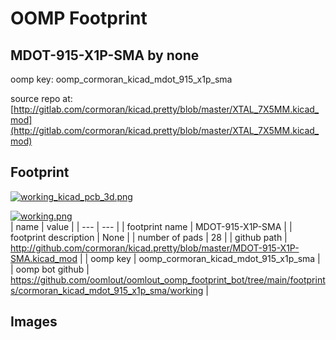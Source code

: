 # OOMP Footprint  
## MDOT-915-X1P-SMA  by none  
  
oomp key: oomp_cormoran_kicad_mdot_915_x1p_sma  
  
source repo at: [http://gitlab.com/cormoran/kicad.pretty/blob/master/XTAL_7X5MM.kicad_mod](http://gitlab.com/cormoran/kicad.pretty/blob/master/XTAL_7X5MM.kicad_mod)  
## Footprint  
  
[![working_kicad_pcb_3d.png](working_kicad_pcb_3d_600.png)](working_kicad_pcb_3d.png)  
  
[![working.png](working_600.png)](working.png)  
| name | value | 
| --- | --- | 
| footprint name | MDOT-915-X1P-SMA | 
| footprint description | None | 
| number of pads | 28 | 
| github path | http://github.com/cormoran/kicad.pretty/blob/master/MDOT-915-X1P-SMA.kicad_mod | 
| oomp key | oomp_cormoran_kicad_mdot_915_x1p_sma | 
| oomp bot github | https://github.com/oomlout/oomlout_oomp_footprint_bot/tree/main/footprints/cormoran_kicad_mdot_915_x1p_sma/working | 
## Images  
